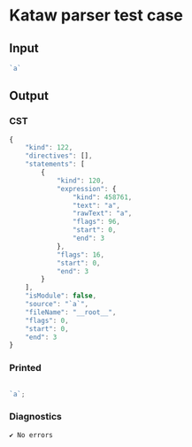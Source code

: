 # Kataw parser test case

## Input

`````js
`a`
`````

## Output

### CST

```javascript
{
    "kind": 122,
    "directives": [],
    "statements": [
        {
            "kind": 120,
            "expression": {
                "kind": 458761,
                "text": "a",
                "rawText": "a",
                "flags": 96,
                "start": 0,
                "end": 3
            },
            "flags": 16,
            "start": 0,
            "end": 3
        }
    ],
    "isModule": false,
    "source": "`a`",
    "fileName": "__root__",
    "flags": 0,
    "start": 0,
    "end": 3
}
```

### Printed

```javascript

`a`;
```

### Diagnostics

```javascript
✔ No errors
```

